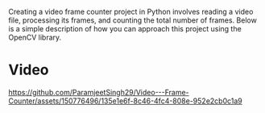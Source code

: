 Creating a video frame counter project in Python involves reading a video file, processing its frames, and counting the total number of frames. Below is a simple description of how you can approach this project using the OpenCV library.
# Video
https://github.com/ParamjeetSingh29/Video---Frame-Counter/assets/150776496/135e1e6f-8c46-4fc4-808e-952e2cb0c1a9


